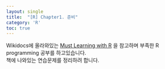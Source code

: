 ```yaml
---
layout: single
title:  "[R] Chapter1. 준비"
category: 'R'
toc: true
---
```



Wikidocs에 올라와있는 [Must Learning with R](https://wikidocs.net/book/4315) 을 참고하며 부족한 R programming 공부를 하고있습니다.<br/>
책에 나와있는 연습문제를 정리하려 합니다.
